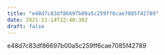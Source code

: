 ```yaml
---
title: "e48d7c83df86697b00a5c259ff6cae7085f42789"
date: 2021-11-14T22:40:38Z
draft: false
---
```


e48d7c83df86697b00a5c259ff6cae7085f42789
